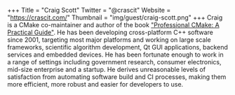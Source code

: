 +++
Title = "Craig Scott"
Twitter = "@crascit"
Website = "https://crascit.com/"
Thumbnail = "img/guest/craig-scott.png"
+++
Craig is a CMake co-maintainer and author of the book ["Professional CMake: A Practical Guide"](https://crascit.com/professional-cmake/). He has been developing cross-platform C++ software since 2001, targeting most major platforms and working on large scale frameworks, scientific algorithm development, Qt GUI applications, backend services and embedded devices. He has been fortunate enough to work in a range of settings including government research, consumer electronics, mid-size enterprise and a startup. He derives unreasonable levels of satisfaction from automating software build and CI processes, making them more efficient, more robust and easier for developers to use. 
